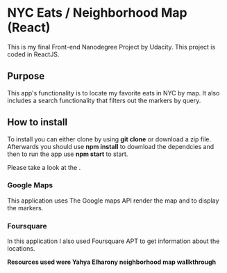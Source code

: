 # NYC Eats / Neighborhood Map (React)

This is my final Front-end Nanodegree Project by Udacity. This project is coded in ReactJS.

## Purpose ##

This app's functionality is to locate my favorite eats in NYC by map. It also includes a search functionality that filters out the markers by query. 

## How to install ##

To install you can either clone by using **git clone** or download a zip file. Afterwards you should use **npm install** to download the dependcies and then to run the app use **npm start** to start.

Please take a look at the []().

### Google Maps

This application uses The Google maps API render the map and to display the markers.

### Foursquare

In this application I also used Foursquare APT to get information about the locations.


**Resources used were Yahya Elharony neighborhood map wallkthrough** 
